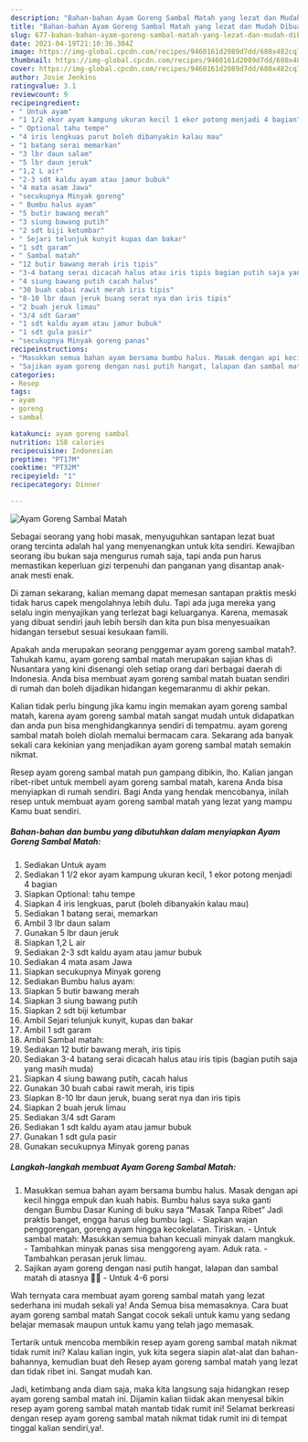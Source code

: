 ```yaml
---
description: "Bahan-bahan Ayam Goreng Sambal Matah yang lezat dan Mudah Dibuat"
title: "Bahan-bahan Ayam Goreng Sambal Matah yang lezat dan Mudah Dibuat"
slug: 677-bahan-bahan-ayam-goreng-sambal-matah-yang-lezat-dan-mudah-dibuat
date: 2021-04-19T21:10:36.304Z
image: https://img-global.cpcdn.com/recipes/9460161d2089d7dd/680x482cq70/ayam-goreng-sambal-matah-foto-resep-utama.jpg
thumbnail: https://img-global.cpcdn.com/recipes/9460161d2089d7dd/680x482cq70/ayam-goreng-sambal-matah-foto-resep-utama.jpg
cover: https://img-global.cpcdn.com/recipes/9460161d2089d7dd/680x482cq70/ayam-goreng-sambal-matah-foto-resep-utama.jpg
author: Josie Jenkins
ratingvalue: 3.1
reviewcount: 9
recipeingredient:
- " Untuk ayam"
- "1 1/2 ekor ayam kampung ukuran kecil 1 ekor potong menjadi 4 bagian"
- " Optional tahu tempe"
- "4 iris lengkuas parut boleh dibanyakin kalau mau"
- "1 batang serai memarkan"
- "3 lbr daun salam"
- "5 lbr daun jeruk"
- "1,2 L air"
- "2-3 sdt kaldu ayam atau jamur bubuk"
- "4 mata asam Jawa"
- "secukupnya Minyak goreng"
- " Bumbu halus ayam"
- "5 butir bawang merah"
- "3 siung bawang putih"
- "2 sdt biji ketumbar"
- " Sejari telunjuk kunyit kupas dan bakar"
- "1 sdt garam"
- " Sambal matah"
- "12 butir bawang merah iris tipis"
- "3-4 batang serai dicacah halus atau iris tipis bagian putih saja yang masih muda"
- "4 siung bawang putih cacah halus"
- "30 buah cabai rawit merah iris tipis"
- "8-10 lbr daun jeruk buang serat nya dan iris tipis"
- "2 buah jeruk limau"
- "3/4 sdt Garam"
- "1 sdt kaldu ayam atau jamur bubuk"
- "1 sdt gula pasir"
- "secukupnya Minyak goreng panas"
recipeinstructions:
- "Masukkan semua bahan ayam bersama bumbu halus. Masak dengan api kecil hingga empuk dan kuah habis. Bumbu halus saya suka ganti dengan Bumbu Dasar Kuning di buku saya “Masak Tanpa Ribet” Jadi praktis banget, engga harus uleg bumbu lagi. Siapkan wajan penggorengan, goreng ayam hingga kecokelatan. Tiriskan. Untuk sambal matah: Masukkan semua bahan kecuali minyak dalam mangkuk. Tambahkan minyak panas sisa menggoreng ayam. Aduk rata. Tambahkan perasan jeruk limau."
- "Sajikan ayam goreng dengan nasi putih hangat, lalapan dan sambal matah di atasnya 👍🏻 Untuk 4-6 porsi"
categories:
- Resep
tags:
- ayam
- goreng
- sambal

katakunci: ayam goreng sambal 
nutrition: 158 calories
recipecuisine: Indonesian
preptime: "PT17M"
cooktime: "PT32M"
recipeyield: "1"
recipecategory: Dinner

---
```



![Ayam Goreng Sambal Matah](https://img-global.cpcdn.com/recipes/9460161d2089d7dd/680x482cq70/ayam-goreng-sambal-matah-foto-resep-utama.jpg)

Sebagai seorang yang hobi masak, menyuguhkan santapan lezat buat orang tercinta adalah hal yang menyenangkan untuk kita sendiri. Kewajiban seorang ibu bukan saja mengurus rumah saja, tapi anda pun harus memastikan keperluan gizi terpenuhi dan panganan yang disantap anak-anak mesti enak.

Di zaman  sekarang, kalian memang dapat memesan santapan praktis meski tidak harus capek mengolahnya lebih dulu. Tapi ada juga mereka yang selalu ingin menyajikan yang terlezat bagi keluarganya. Karena, memasak yang dibuat sendiri jauh lebih bersih dan kita pun bisa menyesuaikan hidangan tersebut sesuai kesukaan famili. 



Apakah anda merupakan seorang penggemar ayam goreng sambal matah?. Tahukah kamu, ayam goreng sambal matah merupakan sajian khas di Nusantara yang kini disenangi oleh setiap orang dari berbagai daerah di Indonesia. Anda bisa membuat ayam goreng sambal matah buatan sendiri di rumah dan boleh dijadikan hidangan kegemaranmu di akhir pekan.

Kalian tidak perlu bingung jika kamu ingin memakan ayam goreng sambal matah, karena ayam goreng sambal matah sangat mudah untuk didapatkan dan anda pun bisa menghidangkannya sendiri di tempatmu. ayam goreng sambal matah boleh diolah memalui bermacam cara. Sekarang ada banyak sekali cara kekinian yang menjadikan ayam goreng sambal matah semakin nikmat.

Resep ayam goreng sambal matah pun gampang dibikin, lho. Kalian jangan ribet-ribet untuk membeli ayam goreng sambal matah, karena Anda bisa menyiapkan di rumah sendiri. Bagi Anda yang hendak mencobanya, inilah resep untuk membuat ayam goreng sambal matah yang lezat yang mampu Kamu buat sendiri.

<!--inarticleads1-->

##### Bahan-bahan dan bumbu yang dibutuhkan dalam menyiapkan Ayam Goreng Sambal Matah:

1. Sediakan  Untuk ayam
1. Sediakan 1 1/2 ekor ayam kampung ukuran kecil, 1 ekor potong menjadi 4 bagian
1. Siapkan  Optional: tahu tempe
1. Siapkan 4 iris lengkuas, parut (boleh dibanyakin kalau mau)
1. Sediakan 1 batang serai, memarkan
1. Ambil 3 lbr daun salam
1. Gunakan 5 lbr daun jeruk
1. Siapkan 1,2 L air
1. Sediakan 2-3 sdt kaldu ayam atau jamur bubuk
1. Sediakan 4 mata asam Jawa
1. Siapkan secukupnya Minyak goreng
1. Sediakan  Bumbu halus ayam:
1. Siapkan 5 butir bawang merah
1. Siapkan 3 siung bawang putih
1. Siapkan 2 sdt biji ketumbar
1. Ambil  Sejari telunjuk kunyit, kupas dan bakar
1. Ambil 1 sdt garam
1. Ambil  Sambal matah:
1. Sediakan 12 butir bawang merah, iris tipis
1. Sediakan 3-4 batang serai dicacah halus atau iris tipis (bagian putih saja yang masih muda)
1. Siapkan 4 siung bawang putih, cacah halus
1. Gunakan 30 buah cabai rawit merah, iris tipis
1. Siapkan 8-10 lbr daun jeruk, buang serat nya dan iris tipis
1. Siapkan 2 buah jeruk limau
1. Sediakan 3/4 sdt Garam
1. Sediakan 1 sdt kaldu ayam atau jamur bubuk
1. Gunakan 1 sdt gula pasir
1. Gunakan secukupnya Minyak goreng panas




<!--inarticleads2-->

##### Langkah-langkah membuat Ayam Goreng Sambal Matah:

1. Masukkan semua bahan ayam bersama bumbu halus. Masak dengan api kecil hingga empuk dan kuah habis. Bumbu halus saya suka ganti dengan Bumbu Dasar Kuning di buku saya “Masak Tanpa Ribet” Jadi praktis banget, engga harus uleg bumbu lagi. - Siapkan wajan penggorengan, goreng ayam hingga kecokelatan. Tiriskan. - Untuk sambal matah: Masukkan semua bahan kecuali minyak dalam mangkuk. - Tambahkan minyak panas sisa menggoreng ayam. Aduk rata. - Tambahkan perasan jeruk limau.
1. Sajikan ayam goreng dengan nasi putih hangat, lalapan dan sambal matah di atasnya 👍🏻 - Untuk 4-6 porsi




Wah ternyata cara membuat ayam goreng sambal matah yang lezat sederhana ini mudah sekali ya! Anda Semua bisa memasaknya. Cara buat ayam goreng sambal matah Sangat cocok sekali untuk kamu yang sedang belajar memasak maupun untuk kamu yang telah jago memasak.

Tertarik untuk mencoba membikin resep ayam goreng sambal matah nikmat tidak rumit ini? Kalau kalian ingin, yuk kita segera siapin alat-alat dan bahan-bahannya, kemudian buat deh Resep ayam goreng sambal matah yang lezat dan tidak ribet ini. Sangat mudah kan. 

Jadi, ketimbang anda diam saja, maka kita langsung saja hidangkan resep ayam goreng sambal matah ini. Dijamin kalian tiidak akan menyesal bikin resep ayam goreng sambal matah mantab tidak rumit ini! Selamat berkreasi dengan resep ayam goreng sambal matah nikmat tidak rumit ini di tempat tinggal kalian sendiri,ya!.

